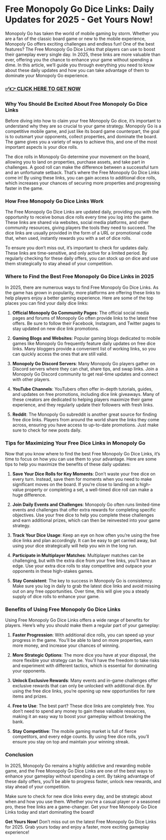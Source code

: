 # Free Monopoly Go Dice Links: Daily Updates for 2025 - Get Yours Now!

Monopoly Go has taken the world of mobile gaming by storm. Whether you are a fan of the classic board game or new to the mobile experience, Monopoly Go offers exciting challenges and endless fun! One of the best features? The Free Monopoly Go Dice Links that players can use to boost their gameplay every single day. In 2025, these links are more valuable than ever, offering you the chance to enhance your game without spending a dime. In this article, we’ll guide you through everything you need to know about these daily updates and how you can take advantage of them to dominate your Monopoly Go experience.

### [✅👉 CLICK HERE TO GET NOW](https://freerewards.xyz/monopoly/go/)

### Why You Should Be Excited About Free Monopoly Go Dice Links

Before diving into how to claim your free Monopoly Go dice, it’s important to understand why they are so crucial to your game strategy. Monopoly Go is a competitive mobile game, and just like its board game counterpart, the goal is to outsmart your opponents, collect properties, and dominate the board. The game gives you a variety of ways to achieve this, and one of the most important aspects is your dice rolls.

The dice rolls in Monopoly Go determine your movement on the board, allowing you to land on properties, purchase assets, and take part in challenges. A good roll can make the difference between a successful turn and an unfortunate setback. That’s where the Free Monopoly Go Dice Links come in! By using these links, you can gain access to additional dice rolls, which increases your chances of securing more properties and progressing faster in the game.

### How Free Monopoly Go Dice Links Work

The Free Monopoly Go Dice Links are updated daily, providing you with the opportunity to receive bonus dice rolls every time you log into the game. These links are shared via websites, social media platforms, and other community resources, giving players the tools they need to succeed. The dice links are usually provided in the form of a URL or promotional code that, when used, instantly rewards you with a set of dice rolls.

To ensure you don’t miss out, it’s important to check for updates daily. These links are time-sensitive, and only active for a limited period. By regularly checking for these daily offers, you can stock up on dice and use them strategically to stay ahead of your competition.

### Where to Find the Best Free Monopoly Go Dice Links in 2025

In 2025, there are numerous ways to find Free Monopoly Go Dice Links. As the game has grown in popularity, more platforms are offering these links to help players enjoy a better gaming experience. Here are some of the top places you can find your daily dice links:

1. **Official Monopoly Go Community Pages**: The official social media pages and forums of Monopoly Go often provide links to the latest free offers. Be sure to follow their Facebook, Instagram, and Twitter pages to stay updated on new dice link promotions.

2. **Gaming Blogs and Websites**: Popular gaming blogs dedicated to mobile games like Monopoly Go frequently feature daily updates on free dice links. Many bloggers provide a convenient list of working links, so you can quickly access the ones that are still valid.

3. **Monopoly Go Discord Servers**: Many Monopoly Go players gather on Discord servers where they can chat, share tips, and swap links. Join a Monopoly Go Discord community to get real-time updates and connect with other players.

4. **YouTube Channels**: YouTubers often offer in-depth tutorials, guides, and updates on free promotions, including dice link giveaways. Many of these creators are dedicated to helping players maximize their game experience, and they regularly update their followers with fresh links.

5. **Reddit**: The Monopoly Go subreddit is another great source for finding free dice links. Players from around the world share the links they come across, ensuring you have access to up-to-date promotions. Just make sure to check for new posts daily.

### Tips for Maximizing Your Free Dice Links in Monopoly Go

Now that you know where to find the best Free Monopoly Go Dice Links, it’s time to focus on how you can use them to your advantage. Here are some tips to help you maximize the benefits of these daily updates:

1. **Save Your Dice Rolls for Key Moments**: Don’t waste your free dice on every turn. Instead, save them for moments when you need to make significant moves on the board. If you’re close to landing on a high-value property or completing a set, a well-timed dice roll can make a huge difference.

2. **Join Daily Events and Challenges**: Monopoly Go often runs limited-time events and challenges that offer extra rewards for completing specific objectives. Use your free dice to help you complete these challenges and earn additional prizes, which can then be reinvested into your game strategy.

3. **Track Your Dice Usage**: Keep an eye on how often you’re using the free dice links and plan accordingly. It can be easy to get carried away, but using your dice strategically will help you win in the long run.

4. **Participate in Multiplayer Matches**: Multiplayer matches can be challenging, but with the extra dice from your free links, you’ll have an edge. Use your extra dice rolls to stay competitive and outpace your opponents in these high-stakes games.

5. **Stay Consistent**: The key to success in Monopoly Go is consistency. Make sure you log in daily to grab the latest dice links and avoid missing out on any free opportunities. Over time, this will give you a steady supply of dice rolls to enhance your game.

### Benefits of Using Free Monopoly Go Dice Links

Using Free Monopoly Go Dice Links offers a wide range of benefits for players. Here’s why you should make them a regular part of your gameplay:

1. **Faster Progression**: With additional dice rolls, you can speed up your progress in the game. You’ll be able to land on more properties, earn more money, and increase your chances of winning.

2. **More Strategic Options**: The more dice you have at your disposal, the more flexible your strategy can be. You’ll have the freedom to take risks and experiment with different tactics, which is essential for dominating your opponents.

3. **Unlock Exclusive Rewards**: Many events and in-game challenges offer exclusive rewards that can only be unlocked with additional dice. By using the free dice links, you’re opening up new opportunities for rare items and prizes.

4. **Free to Use**: The best part? These dice links are completely free. You don’t need to spend any money to gain these valuable resources, making it an easy way to boost your gameplay without breaking the bank.

5. **Stay Competitive**: The mobile gaming market is full of fierce competitors, and every edge counts. By using free dice rolls, you’ll ensure you stay on top and maintain your winning streak.

### Conclusion

In 2025, Monopoly Go remains a highly addictive and rewarding mobile game, and the Free Monopoly Go Dice Links are one of the best ways to enhance your gameplay without spending a cent. By taking advantage of these daily offers, you’ll be able to progress faster, unlock new rewards, and stay ahead of your competition.

Make sure to check for new dice links every day, and be strategic about when and how you use them. Whether you're a casual player or a seasoned pro, these free links are a game-changer. Get your free Monopoly Go Dice Links today and start dominating the board!

**Get Yours Now!** Don’t miss out on the latest Free Monopoly Go Dice Links for 2025. Grab yours today and enjoy a faster, more exciting gameplay experience!
